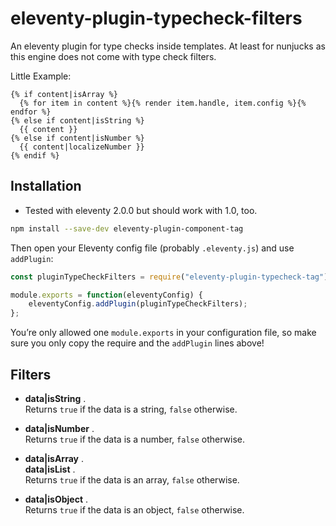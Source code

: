 eleventy-plugin-typecheck-filters
================================================================================

An eleventy plugin for type checks inside templates. At least for nunjucks as
this engine does not come with type check filters.

Little Example:

```nunjucks
{% if content|isArray %}
  {% for item in content %}{% render item.handle, item.config %}{% endfor %}
{% else if content|isString %}
  {{ content }}
{% else if content|isNumber %}
  {{ content|localizeNumber }}
{% endif %}
```

Installation
--------------------------------------------------------------------------------

- Tested with eleventy 2.0.0 but should work with 1.0, too. 

```bash
npm install --save-dev eleventy-plugin-component-tag
```

Then open your Eleventy config file (probably `.eleventy.js`) and use
`addPlugin`:

```javascript
const pluginTypeCheckFilters = require("eleventy-plugin-typecheck-tag");

module.exports = function(eleventyConfig) {
    eleventyConfig.addPlugin(pluginTypeCheckFilters);
};
```

You’re only allowed one `module.exports` in your configuration file, so make sure
you only copy the require and the `addPlugin` lines above!


Filters
--------------------------------------------------------------------------------

- **data|isString** .   
  Returns `true` if the data is a string, `false` otherwise.

- **data|isNumber** .   
  Returns `true` if the data is a number, `false` otherwise.

- **data|isArray** .   
  **data|isList** .  
  Returns `true` if the data is an array, `false` otherwise.

- **data|isObject** .   
  Returns `true` if the data is an object, `false` otherwise.

